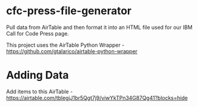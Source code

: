 # cfc-press-file-generator
Pull data from AirTable and then format it into an HTML file used for our IBM Call for Code Press page.

This project uses the AirTable Python Wrapper - https://github.com/gtalarico/airtable-python-wrapper

# Adding Data
Add items to this AirTable - https://airtable.com/tblegjJ1br5Qgt7j9/viwYkTPn34G87Qg41?blocks=hide
